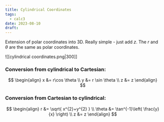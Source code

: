 ```yaml
---
title: Cylindrical Coordinates
tags:
  - calc3
date: 2023-08-10
draft:
---
```


Extension of polar coordinates into 3D.
Really simple - just add $z$. The $r$ and $\theta$ are the same as polar coordinates.

![[cylindrical coordinates.png|300]]

### Conversion from cylindrical to Cartesian:
$$
\begin{align}
x &= r\cos \theta \\
y &= r \sin \theta \\
z &= z
\end{align}
$$
### Conversion from Cartesian to cylindrical:
$$
\begin{align}
r &= \sqrt{ x^{2}+y^{2} } \\
\theta &= \tan^{-1}\left( \frac{y}{x} \right) \\
z &= z
\end{align}
$$
